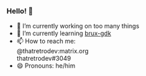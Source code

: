 ### Hello! 👋

- 🔭 I’m currently working on too many things
- 🌱 I’m currently learning [brux-gdk](https://github.com/kelvinshadewing/brux-gdk)
- 📫 How to reach me:  
@thatretrodev:matrix.org  
thatretrodev#3049
- 😄 Pronouns: he/him
